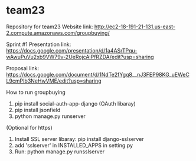 # team23
Repository for team23
Website link: http://ec2-18-191-21-131.us-east-2.compute.amazonaws.com/groupbuying/

Sprint #1 Presentation link: https://docs.google.com/presentation/d/1a4ASrTPqu-wAwuPuVu2xb9VW79v-2UeRojcAiPfRZDA/edit?usp=sharing

Proposal link: https://docs.google.com/document/d/1NdTe2fYgq8__nJ3FEP98KG_uEWeCL9cmPIb3NeHwVME/edit?usp=sharing


How to run groupbuying
1. pip install social-auth-app-django (OAuth libaray)
2. pip install jsonfield
3. python manage.py runserver

(Optional for https)
1. Install SSL server libaray: pip install django-sslserver
2. add 'sslserver' in INSTALLED_APPS in setting.py
3. Run: python manage.py runsslserver
